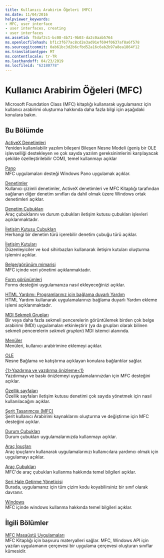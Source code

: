 ```yaml
---
title: Kullanıcı Arabirim Öğeleri (MFC)
ms.date: 11/04/2016
helpviewer_keywords:
- MFC, user interface
- user interfaces, creating
- user interfaces
ms.assetid: f5daf2c1-bc08-4b71-9b03-da2c0aab5764
ms.openlocfilehash: bf1c3f677ac8cd2e3ad91ef694f0637af8a6f578
ms.sourcegitcommit: 0ab61bc3d2b6cfbd52a16c6ab2b97a8ea1864f12
ms.translationtype: MT
ms.contentlocale: tr-TR
ms.lasthandoff: 04/23/2019
ms.locfileid: "62180778"
---
```

# <a name="user-interface-elements-mfc"></a>Kullanıcı Arabirim Öğeleri (MFC)

Microsoft Foundation Class (MFC) kitaplığı kullanarak uygulamanız için kullanıcı arabirimi oluşturma hakkında daha fazla bilgi için aşağıdaki konulara bakın.

## <a name="in-this-section"></a>Bu Bölümde

[ActiveX Denetimleri](../mfc/activex-controls.md)<br/>
Yeniden kullanılabilir yazılım bileşeni Bileşen Nesne Modeli (geniş bir OLE işlevselliği destekleyen ve çok sayıda yazılım gereksinimlerini karşılayacak şekilde özelleştirilebilir COM), temel kullanmayı açıklar

[Pano](../mfc/clipboard.md)<br/>
MFC uygulamaları desteği Windows Pano uygulamak açıklar.

[Denetimler](../mfc/controls-mfc.md)<br/>
Kullanıcı çizimli denetimler, ActiveX denetimleri ve MFC Kitaplığı tarafından sağlanan diğer denetim sınıfları da dahil olmak üzere Windows ortak denetimleri açıklar.

[Denetim Çubukları](../mfc/control-bars.md)<br/>
Araç çubuklarını ve durum çubukları iletişim kutusu çubukları işlevleri açıklanmaktadır.

[İletişim Kutusu Çubukları](../mfc/dialog-bars.md)<br/>
Herhangi bir denetim türü içerebilir denetim çubuğu türü açıklar.

[İletişim Kutuları](../mfc/dialog-boxes.md)<br/>
Düzenleyiciler ve kod sihirbazları kullanarak iletişim kutuları oluşturma işlemini açıklar.

[Belge/görünüm mimarisi](../mfc/document-view-architecture.md)<br/>
MFC içinde veri yönetimi açıklanmaktadır.

[Form görünümleri](../mfc/form-views-mfc.md)<br/>
Forms desteğini uygulamanıza nasıl ekleyeceğinizi açıklar.

[HTML Yardımı: Programlarınız için bağlama duyarlı Yardım](../mfc/html-help-context-sensitive-help-for-your-programs.md)<br/>
HTML Yardımı kullanarak uygulamalarınızı bağlama duyarlı Yardım ekleme işlemi açıklanmaktadır.

[MDI Sekmeli Grupları](../mfc/mdi-tabbed-groups.md)<br/>
Bir veya daha fazla sekmeli pencerelerin görüntülemek birden çok belge arabirimi (MDI) uygulamaları etkinleştirir (ya da grupları olarak bilinen sekmeli pencerelerin *sekmeli grupları*) MDI istemci alanında.

[Menüler](../mfc/menus-mfc.md)<br/>
Menüleri, kullanıcı arabirimine eklemeyi açıklar.

[OLE](../mfc/ole-mfc.md)<br/>
Nesne Bağlama ve katıştırma açıklayan konulara bağlantılar sağlar.

[{1&gt;Yazdırma ve yazdırma önizleme&lt;1}](../mfc/printing-and-print-preview.md)<br/>
Yazdırmayı ve baskı önizlemeyi uygulamalarınızdan için MFC desteğini açıklar.

[Özellik sayfaları](../mfc/property-sheets-mfc.md)<br/>
Özellik sayfaları iletişim kutusu denetimi çok sayıda yönetmek için nasıl kullanılacağını açıklar.

[Şerit Tasarımcısı (MFC)](../mfc/ribbon-designer-mfc.md)<br/>
Şerit kullanıcı Arabirimi kaynaklarını oluşturma ve değiştirme için MFC desteğini açıklar.

[Durum Çubukları](../mfc/status-bars.md)<br/>
Durum çubukları uygulamalarınızda kullanmayı açıklar.

[Araç İpuçları](../mfc/tool-tips.md)<br/>
Araç ipuçlarını kullanarak uygulamalarınızı kullanıcılara yardımcı olmak için uygulamayı açıklar.

[Araç Çubukları](../mfc/toolbars.md)<br/>
MFC'de araç çubukları kullanma hakkında temel bilgileri açıklar.

[Seri Hale Getirme Yöneticisi](../mfc/visualization-manager.md)<br/>
Burada, uygulamanız için tüm çizim kodu koyabilirsiniz bir sınıf olarak davranır.

[Windows](../mfc/windows.md)<br/>
MFC içinde windows kullanma hakkında temel bilgileri açıklar.

## <a name="related-sections"></a>İlgili Bölümler

[MFC Masaüstü Uygulamaları](../mfc/mfc-desktop-applications.md)<br/>
MFC Kitaplığı için başvuru materyalleri sağlar. MFC, Windows API için yazılan uygulamanın çerçevesi bir uygulama çerçevesi oluşturan sınıflar kümesidir.
